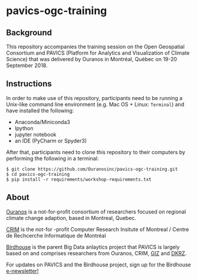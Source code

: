 # pavics-ogc-training

## Background

This repository accompanies the training session on the Open 
Geospatial Consortium and PAVICS (Platform for Analytics and 
Visualization of Climate Science) that was delivered by Ouranos in 
Montréal, Québec on 19-20 September 2018.

## Instructions

In order to make use of this repository, participants need to be 
running a Unix-like command line environment (e.g. Mac OS + Linux: 
`Terminal`) and have installed the following:

- Anaconda/Miniconda3
- Ipython
- jupyter notebook
- an IDE (PyCharm or Spyder3)
 
After that, participants need to clone this repository to their 
computers by performing the following in a terminal:

```
$ git clone https://github.com/Ouranosinc/pavics-ogc-training.git
$ cd pavics-ogc-training
$ pip install -r requirements/workshop-requirements.txt
```

## About

[Ouranos](https://www.ouranos.ca/) is a not-for-profit consortium of 
researchers focused on regional climate change adaption, based in 
Montreal, Quebec.

[CRIM](https://www.crim.ca/en) is the not-for -profit 
Computer Research Insitute of Montreal / Centre de 
Rechcerche Informatique de Montréal

[Birdhouse](https://medium.com/birdhouse-newsletter) is the 
parent Big Data anlaytics project that PAVICS is largely 
based on and comprises researchers from Ouranos, CRIM, 
[GIZ](https://www.giz.de/en/html/index.html) 
and 
[DKRZ](https://www.dkrz.de/dkrz-partner-for-climate-research?set_language=en&cl=en). 

For updates on PAVICS and the Birdhouse project, sign up for 
the Birdhouse 
[e-newsletter!](https://medium.com/birdhouse-newsletter)
